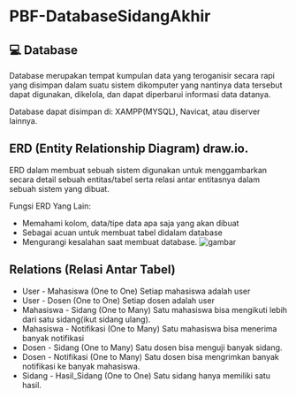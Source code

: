 # PBF-DatabaseSidangAkhir
## 💻 Database
Database merupakan tempat kumpulan data yang teroganisir secara rapi yang disimpan dalam suatu sistem dikomputer yang nantinya data tersebut dapat digunakan, dikelola, dan dapat diperbarui informasi data datanya.

Database dapat disimpan di: XAMPP(MYSQL), Navicat, atau diserver lainnya.
## ERD (Entity Relationship Diagram) draw.io.
ERD dalam membuat sebuah sistem digunakan untuk menggambarkan secara detail sebuah entitas/tabel serta relasi antar entitasnya dalam sebuah sistem yang dibuat.

Fungsi ERD Yang Lain:
- Memahami kolom, data/tipe data apa saja yang akan dibuat 
- Sebagai acuan untuk membuat tabel didalam database
- Mengurangi kesalahan saat membuat database.
![gambar](https://github.com/user-attachments/assets/228aa3b1-219a-4444-9bd5-675125b1970e)

## Relations (Relasi Antar Tabel)
- User - Mahasiswa (One to One)
  Setiap mahasiswa adalah user
- User - Dosen (One to One)
  Setiap dosen adalah user
- Mahasiswa - Sidang (One to Many)
  Satu mahasiswa bisa mengikuti lebih dari satu sidang(ikut sidang ulang).
- Mahasiswa - Notifikasi (One to Many)
  Satu mahasiswa bisa menerima banyak notifikasi
- Dosen - Sidang (One to Many)
  Satu dosen bisa menguji banyak sidang.
- Dosen - Notifikasi (One to Many)
  Satu dosen bisa mengrimkan banyak notifikasi ke banyak mahasiswa.
- Sidang - Hasil_Sidang (One to One)
  Satu sidang hanya memiliki satu hasil.

